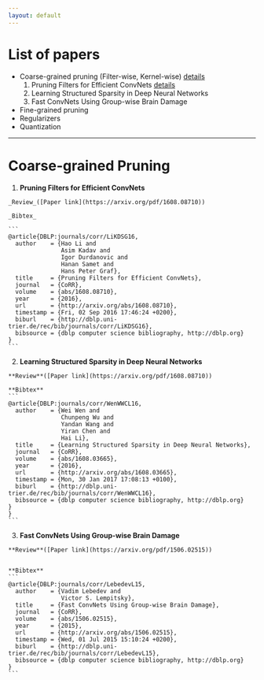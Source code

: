 ```yaml
---
layout: default
---
```

# [](#list) List of papers #
  * Coarse-grained pruning (Filter-wise, Kernel-wise) [details](#coarse_prune)
    1. Pruning Filters for Efficient ConvNets [details](#coarse_p1)
    2. Learning Structured Sparsity in Deep Neural Networks
    3. Fast ConvNets Using Group-wise Brain Damage
  * Fine-grained pruning
  * Regularizers
  * Quantization

* * *

# [](#coarse_prune) Coarse-grained Pruning #

  1. **Pruning Filters for Efficient ConvNets**

    _Review_([Paper link](https://arxiv.org/pdf/1608.08710))

    _Bibtex_
    
    ```
    @article{DBLP:journals/corr/LiKDSG16,
      author    = {Hao Li and
                   Asim Kadav and
                   Igor Durdanovic and
                   Hanan Samet and
                   Hans Peter Graf},
      title     = {Pruning Filters for Efficient ConvNets},
      journal   = {CoRR},
      volume    = {abs/1608.08710},
      year      = {2016},
      url       = {http://arxiv.org/abs/1608.08710},
      timestamp = {Fri, 02 Sep 2016 17:46:24 +0200},
      biburl    = {http://dblp.uni-trier.de/rec/bib/journals/corr/LiKDSG16},
      bibsource = {dblp computer science bibliography, http://dblp.org}
    }
    ```
  2. **Learning Structured Sparsity in Deep Neural Networks**

    **Review**([Paper link](https://arxiv.org/pdf/1608.08710))

    **Bibtex**
    ```
    @article{DBLP:journals/corr/WenWWCL16,
      author    = {Wei Wen and
                   Chunpeng Wu and
                   Yandan Wang and
                   Yiran Chen and
                   Hai Li},
      title     = {Learning Structured Sparsity in Deep Neural Networks},
      journal   = {CoRR},
      volume    = {abs/1608.03665},
      year      = {2016},
      url       = {http://arxiv.org/abs/1608.03665},
      timestamp = {Mon, 30 Jan 2017 17:08:13 +0100},
      biburl    = {http://dblp.uni-trier.de/rec/bib/journals/corr/WenWWCL16},
      bibsource = {dblp computer science bibliography, http://dblp.org}
    }
    }
    ```
  3. **Fast ConvNets Using Group-wise Brain Damage**

    **Review**([Paper link](https://arxiv.org/pdf/1506.02515))


    **Bibtex**
    ```
    @article{DBLP:journals/corr/LebedevL15,
      author    = {Vadim Lebedev and
                   Victor S. Lempitsky},
      title     = {Fast ConvNets Using Group-wise Brain Damage},
      journal   = {CoRR},
      volume    = {abs/1506.02515},
      year      = {2015},
      url       = {http://arxiv.org/abs/1506.02515},
      timestamp = {Wed, 01 Jul 2015 15:10:24 +0200},
      biburl    = {http://dblp.uni-trier.de/rec/bib/journals/corr/LebedevL15},
      bibsource = {dblp computer science bibliography, http://dblp.org}
    }
    ```
